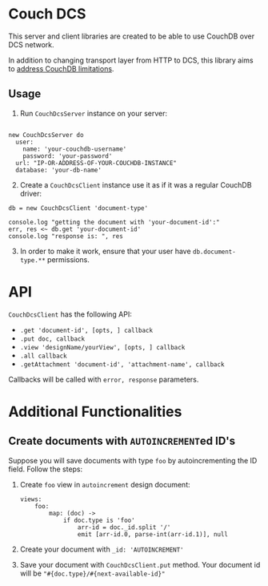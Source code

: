 # Couch DCS

This server and client libraries are created to be able to use CouchDB over DCS network.

In addition to changing transport layer from HTTP to DCS, this library aims to [address CouchDB limitations](./addressing-couchdb-limitations.md).

## Usage


1. Run `CouchDcsServer` instance on your server:


```ls

new CouchDcsServer do
  user:
    name: 'your-couchdb-username'
    password: 'your-password'
  url: "IP-OR-ADDRESS-OF-YOUR-COUCHDB-INSTANCE"
  database: 'your-db-name'
```

2. Create a `CouchDcsClient` instance use it as if it was a regular CouchDB driver:

```ls
db = new CouchDcsClient 'document-type'

console.log "getting the document with 'your-document-id':"
err, res <~ db.get 'your-document-id'
console.log "response is: ", res
```

3. In order to make it work, ensure that your user have `db.document-type.**` permissions.

# API

`CouchDcsClient` has the following API:

* `.get 'document-id', [opts, ] callback`
* `.put doc, callback`
* `.view 'designName/yourView', [opts, ] callback`
* `.all callback`
* `.getAttachment 'document-id', 'attachment-name', callback`

Callbacks will be called with `error, response` parameters.

# Additional Functionalities

## Create documents with `AUTOINCREMENT`ed ID's

Suppose you will save documents with type `foo` by autoincrementing the ID field. Follow the steps:

1. Create `foo` view in `autoincrement` design document:

    ```ls
    views:
        foo:
            map: (doc) ->
                if doc.type is 'foo'
                    arr-id = doc._id.split '/'
                    emit [arr-id.0, parse-int(arr-id.1)], null
    ```

2. Create your document with `_id: 'AUTOINCREMENT'`

3. Save your document with `CouchDcsClient.put` method. Your document id will be `"#{doc.type}/#{next-available-id}"`

